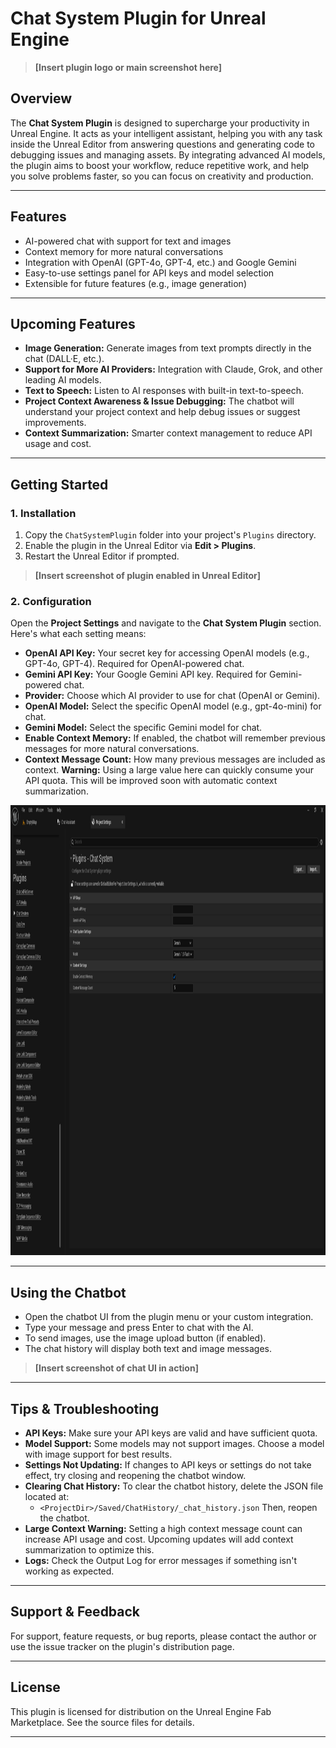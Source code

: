 # Chat System Plugin for Unreal Engine

> **[Insert plugin logo or main screenshot here]**

## Overview

The **Chat System Plugin** is designed to supercharge your productivity in Unreal Engine. It acts as your intelligent assistant, helping you with any task inside the Unreal Editor from answering questions and generating code to debugging issues and managing assets. By integrating advanced AI models, the plugin aims to boost your workflow, reduce repetitive work, and help you solve problems faster, so you can focus on creativity and production.

---

## Features

- AI-powered chat with support for text and images
- Context memory for more natural conversations
- Integration with OpenAI (GPT-4o, GPT-4, etc.) and Google Gemini
- Easy-to-use settings panel for API keys and model selection
- Extensible for future features (e.g., image generation)

---

## Upcoming Features

- **Image Generation:** Generate images from text prompts directly in the chat (DALL·E, etc.).
- **Support for More AI Providers:** Integration with Claude, Grok, and other leading AI models.
- **Text to Speech:** Listen to AI responses with built-in text-to-speech.
- **Project Context Awareness & Issue Debugging:** The chatbot will understand your project context and help debug issues or suggest improvements.
- **Context Summarization:** Smarter context management to reduce API usage and cost.

---

## Getting Started

### 1. Installation

1. Copy the `ChatSystemPlugin` folder into your project's `Plugins` directory.
2. Enable the plugin in the Unreal Editor via **Edit > Plugins**.
3. Restart the Unreal Editor if prompted.

> **[Insert screenshot of plugin enabled in Unreal Editor]**

### 2. Configuration

Open the **Project Settings** and navigate to the **Chat System Plugin** section. Here's what each setting means:

- **OpenAI API Key:** Your secret key for accessing OpenAI models (e.g., GPT-4o, GPT-4). Required for OpenAI-powered chat.
- **Gemini API Key:** Your Google Gemini API key. Required for Gemini-powered chat.
- **Provider:** Choose which AI provider to use for chat (OpenAI or Gemini).
- **OpenAI Model:** Select the specific OpenAI model (e.g., gpt-4o-mini) for chat.
- **Gemini Model:** Select the specific Gemini model for chat.
- **Enable Context Memory:** If enabled, the chatbot will remember previous messages for more natural conversations.
- **Context Message Count:** How many previous messages are included as context. **Warning:** Using a large value here can quickly consume your API quota. This will be improved soon with automatic context summarization.
<p align="center">
	<img src="./images/Settings.png" alt="Settings" width="1280" height="720">
</p>

---

## Using the Chatbot

- Open the chatbot UI from the plugin menu or your custom integration.
- Type your message and press Enter to chat with the AI.
- To send images, use the image upload button (if enabled).
- The chat history will display both text and image messages.

> **[Insert screenshot of chat UI in action]**

---

## Tips & Troubleshooting

- **API Keys:** Make sure your API keys are valid and have sufficient quota.
- **Model Support:** Some models may not support images. Choose a model with image support for best results.
- **Settings Not Updating:** If changes to API keys or settings do not take effect, try closing and reopening the chatbot window.
- **Clearing Chat History:** To clear the chatbot history, delete the JSON file located at:
  - `<ProjectDir>/Saved/ChatHistory/_chat_history.json`
  Then, reopen the chatbot.
- **Large Context Warning:** Setting a high context message count can increase API usage and cost. Upcoming updates will add context summarization to optimize this.
- **Logs:** Check the Output Log for error messages if something isn't working as expected.

---

## Support & Feedback

For support, feature requests, or bug reports, please contact the author or use the issue tracker on the plugin's distribution page.

---

## License

This plugin is licensed for distribution on the Unreal Engine Fab Marketplace. See the source files for details.

---